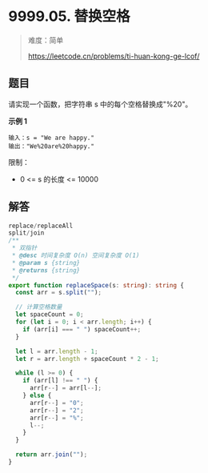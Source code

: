 # 9999.05. 替换空格

> 难度：简单
>
> https://leetcode.cn/problems/ti-huan-kong-ge-lcof/

## 题目

请实现一个函数，把字符串 s 中的每个空格替换成"%20"。

**示例 1**

```
输入：s = "We are happy."
输出："We%20are%20happy."
```

限制：

- 0 <= s 的长度 <= 10000

## 解答

```typescript
replace/replaceAll
split/join
/**
 * 双指针
 * @desc 时间复杂度 O(n) 空间复杂度 O(1)
 * @param s {string}
 * @returns {string}
 */
export function replaceSpace(s: string): string {
  const arr = s.split("");

  // 计算空格数量
  let spaceCount = 0;
  for (let i = 0; i < arr.length; i++) {
    if (arr[i] === " ") spaceCount++;
  }

  let l = arr.length - 1;
  let r = arr.length + spaceCount * 2 - 1;

  while (l >= 0) {
    if (arr[l] !== " ") {
      arr[r--] = arr[l--];
    } else {
      arr[r--] = "0";
      arr[r--] = "2";
      arr[r--] = "%";
      l--;
    }
  }

  return arr.join("");
}
```
